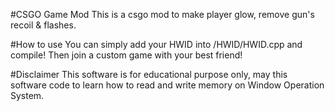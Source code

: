 #CSGO Game Mod
This is a csgo mod to make player glow, remove gun's recoil & flashes.

#How to use
You can simply add your HWID into /HWID/HWID.cpp and compile! Then join a custom game with your best friend! 

#Disclaimer 
This software is for educational purpose only, may this software code to learn how to read and write memory on Window Operation System.

